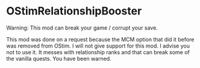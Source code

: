 # OStimRelationshipBooster

Warning: This mod can break your game / corrupt your save.

This mod was done on a request because the MCM option that did it before was removed from OStim.
I will not give support for this mod. I advise you not to use it. It messes with relationship ranks and that can break some of the vanilla quests. You have been warned.